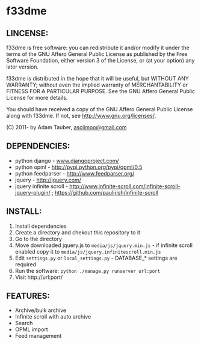 f33dme
======

LINCENSE:
---------

f33dme is free software: you can redistribute it and/or modify
it under the terms of the GNU Affero General Public License as published by
the Free Software Foundation, either version 3 of the License, or
(at your option) any later version.

f33dme is distributed in the hope that it will be useful,
but WITHOUT ANY WARRANTY; without even the implied warranty of
MERCHANTABILITY or FITNESS FOR A PARTICULAR PURPOSE.  See the
GNU Affero General Public License for more details.

You should have received a copy of the GNU Affero General Public License
along with f33dme. If not, see <http://www.gnu.org/licenses/>.

(C) 2011- by Adam Tauber, <asciimoo@gmail.com>

DEPENDENCIES:
-------------

- python django - www.djangoproject.com/
- python opml - http://pypi.python.org/pypi/opml/0.5
- python feedparser - http://www.feedparser.org/
- jquery - http://jquery.com/
- jquery infinite scroll - http://www.infinite-scroll.com/infinite-scroll-jquery-plugin/ ; https://github.com/paulirish/infinite-scroll

INSTALL:
--------

1. Install dependencies
2. Create a directory and chekout this repository to it
3. Go to the directory
4. Move downloaded jquery.js to `media/js/jquery.min.js` - if infinite scroll enabled copy it to `media/js/jquery.infinitescroll.min.js`
4. Edit `settings.py` or `local_settings.py` - DATABASE_* settings are required
5. Run the software: `python ./manage.py runserver url:port`
6. Visit http://url:port/

FEATURES:
---------

- Archive/bulk archive
- Infinite scroll with auto archive
- Search
- OPML import
- Feed management
